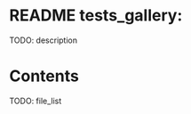 <!--
file:         tests\_gallery/README.md
file-id:      455e060b-493f-40b4-8b95-b30141f0a76a
project:      nice123d
project-id:   e2bbd03f-0ac6-41ec-89ae-2ad52fa0652a
using: jinja2
description:  This file contains the folder documentation. |
    The folder is part of the `nice123d` project.
-->

# README tests\_gallery:

TODO: description

# Contents

TODO: file_list